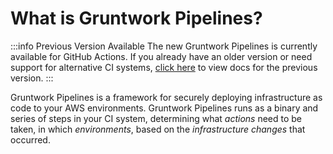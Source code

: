 # What is Gruntwork Pipelines?

:::info Previous Version Available
The new Gruntwork Pipelines is currently available for GitHub Actions. If you already have an older version or need support for alternative CI systems, [click here](../../ecs-deploy-runner/overview/) to view docs for the previous version.
:::

Gruntwork Pipelines is a framework for securely deploying infrastructure as code to your AWS environments. Gruntwork Pipelines runs as a binary and series of steps in your CI system, determining what _actions_ need to be taken, in which _environments_, based on the _infrastructure changes_ that occurred.


<!-- ##DOCS-SOURCER-START
{
  "sourcePlugin": "local-copier",
  "hash": "4382b5e043121a0960c0b7d2bb46f684"
}
##DOCS-SOURCER-END -->
